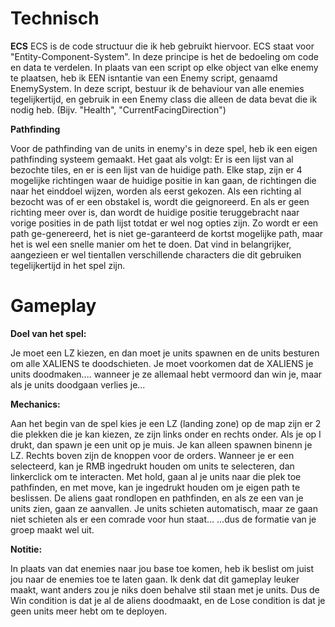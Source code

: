 # Technisch


**ECS**
ECS is de code structuur die ik heb gebruikt hiervoor. ECS staat voor "Entity-Component-System". In deze principe is het de bedoeling om code en data te verdelen. In plaats van een script op elke object van elke enemy te plaatsen, heb ik EEN isntantie van een Enemy script, genaamd EnemySystem. In deze script, bestuur ik de behaviour van alle enemies tegelijkertijd, en gebruik in een Enemy class die alleen de data bevat die ik nodig heb. (Bijv. "Health", "CurrentFacingDirection")

**Pathfinding**

Voor de pathfinding van de units in enemy's in deze spel, heb ik een eigen pathfinding systeem gemaakt. Het gaat als volgt: Er is een lijst van al bezochte tiles, en er is een lijst van de huidige path. Elke stap, zijn er 4 mogelijke richtingen waar de huidige positie in kan gaan, de richtingen die naar het einddoel wijzen, worden als eerst gekozen. Als een richting al bezocht was of er een obstakel is, wordt die geignoreerd. En als er geen richting meer over is, dan wordt de huidige positie teruggebracht naar vorige posities in de path lijst totdat er wel nog opties zijn.
Zo wordt er een path ge-genereerd, het is niet ge-garanteerd de kortst mogelijke path, maar het is wel een snelle manier om het te doen. Dat vind in belangrijker, aangezieen er wel tientallen verschillende characters die dit gebruiken tegelijkertijd in het spel zijn.

# Gameplay

**Doel van het spel:**

Je moet een LZ kiezen, en dan moet je units spawnen en de units besturen om alle XALIENS te doodschieten. Je moet voorkomen dat de XALIENS je units doodmaken.... wanneer je ze allemaal hebt vermoord dan win je, maar als je units doodgaan verlies je...

**Mechanics:**

Aan het begin van de spel kies je een LZ (landing zone) op de map zijn er 2 die plekken die je kan kiezen, ze zijn links onder en rechts onder.
Als je op I drukt, dan spawn je een unit op je muis. Je kan alleen spawnen binenn je LZ.
Rechts boven zijn de knoppen voor de orders. Wanneer je er een selecteerd, kan je RMB ingedrukt houden om units te selecteren, dan linkerclick om te interacten. Met hold, gaan al je units naar die plek toe pathfinden, en met move, kan je ingedrukt houden om je eigen path te beslissen.
De aliens gaat rondlopen en pathfinden, en als ze een van je units zien, gaan ze aanvallen.
Je units schieten automatisch, maar ze gaan niet schieten als er een comrade voor hun staat...
...dus de formatie van je groep maakt wel uit.

**Notitie:**

In plaats van dat enemies naar jou base toe komen, heb ik beslist om juist jou naar de enemies toe te laten gaan. Ik denk dat dit gameplay leuker maakt, want anders zou je niks doen behalve stil staan met je units. Dus de Win condition is dat je al de aliens doodmaakt, en de Lose condition is dat je geen units meer hebt om te deployen.
